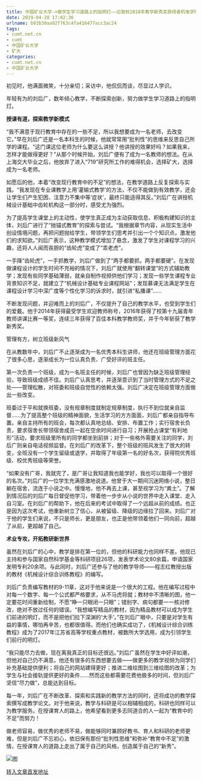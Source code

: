 ```yaml
---
title: 中国矿业大学->做学生学习道路上的指明灯——记我校2018年教学新秀奖获得者机电学院刘后广 | cumt.net.cn
date: 2019-04-28 17:02:36
urlname: b93b39aa92f763c4fa416477acc3ac24
tags: 
- cumt.net.cn
- cumt
- 中国矿业大学
- 矿大
categories:
- cumt.net.cn
- 中国矿业大学
---
```


初见时，他满面微笑，十分亲切；采访中，他侃侃而谈，尽显过人学识。

年轻有为的刘后广，数年倾心教学，不断探索创新，努力做学生学习道路上的指明灯。       

**授课有道，探索教学新模式**

“我不满意于现行教育中存在的一些不足，所以我想要成为一名老师，去改变它。”早在刘后广还是一名本科生的时候，他就常常用“批判性”的思维来反思自己所学的课程。“这门课这位老师为什么要这么讲授？他讲授的效果好吗？如果我来，怎样才能做得更好？”从那个时候开始，刘后广便有了成为一名教师的想法。在从上海交大毕业之后，他放弃了进入“719”研究所工作的难得机会，选择矿大，选择成为一名老师。

如愿后的他，本着“改变现行教育中的不足”的想法，在教学道路上反复探索与实践。“我发现在专业课教学上用‘灌输式教学’的方法，不仅不能做到有效教学，还会让学生们产生犯困、注意力不集中等‘症状’，最终只能适得其反。”刘后广在讲授机械设计基础中齿轮机构这一部分时，感受尤为强烈。

为了提高学生课堂上的主动性，使学生真正成为主动获取信息、积极构建知识的主体，刘后广进行了“抛锚式教育”的探索与尝试。“我根据章节内容，从现实生活中创设情境问题，再把问题抛给学生，带领学生们思考并引出一个个知识点，激发他们的求知欲。”刘后广表示，这种教学模式增加了悬念，激发了学生对课程学习的兴趣，还将人人闻而丧胆的“齿轮虎”变成了“乖老虎”。

一手降“齿轮虎”，一手抓教学，刘后广做到了“两手都要抓，两手都要硬”。在发现做课程设计的学生时间不充裕的情况下，刘后广就使用“翻转课堂”的方式辅助教学；发现有些同学基础薄弱，就亲自制作视频供他们学习；发现一些学生课程专业背景知识不足，就建立了“机械设计基础专业课程网站”；发现慕课无法满足学生在课程设计学习中深广度等个性化学习的诉求时，就引进“私播课”……

不断发现问题，并迎难而上的刘后广，不仅提升了自己的教学水平，也受到学生们的爱戴。他于2014年获得最受学生欢迎教师称号，2016年获得了校第十九届青年教师讲课比赛一等奖，连续三年获得了百佳本科教学教师奖，并于今年斩获了教学新秀奖。      

管理有方，树立班级新风气

在从教数年中，刘后广不止逐渐成为一名优秀本科生讲师，他还在班级管理方面花了很多心思，逐渐成长为一位认真负责、广受好评的班主任。

第一次负责一个班级，成为一名班主任的时候，刘后广也曾因为缺乏班级管理经验，导致班级成绩不佳。刘后广认真思考，并逐渐意识到了当时管理方式的不足之处——管理松散，对班委和班级自觉性的依赖太强。刘后广决定在班级管理方面做出一些改变。

班委过于平和就换班委，没有规章制度就制定规章制度，执行不到位就亲自监督……为了提高整个班级的精神面貌，生活学习的方方面面，刘后广都亲自指导布置。亲自主持所有的班会，每次都认真地总结、安排、布置工作；实行宿舍长负责，要求宿舍长带领宿舍成员一起在空余时间进行自习；开展抢占课堂“有利地形”活动，要求班级里所有的同学都坐到前排；对于一些格外需要关注的同学，刘后广则亲自电话视频监督。在刘后广的改革下，整个班级的班风发生了很大的转变，全班没有一个学生留级或退学，并取得了年级第一名的好名次，获得院优秀班级、校优秀班级等荣誉。

“如果没有广哥，我就完了，是广哥让我知道我也能学好，我也可以取得一个很好的名次。”刘后广的一位学生充满感激地说道。他曾于大一期间沉迷网络小说，整日躺在宿舍，流连于小说之中。慢慢地，他不再去上课，甚至视学习为“粪土”。了解到情况后的刘后广每日督促他学习，带着他一步步从小说的世界中走入课堂、走入自习室。在刘后广的帮助下，他在后来的考试中取得了一个远超从前的成绩。也正是因为这次考试，他重新树立了信心，从被留级、降级的边缘拉了回来。刘后广对于他的学生们来说，不只是师长，更是朋友，也正是他带领着他们一同向前，超越了从前，更超越了自己。       

**术业专攻，开拓教研新世界**

虽然在刘后广的心中，教学是排在第一位的，但他的科研能力也同样不差。他现已主持和参与国家自然科学基金等科研项目26项，发表学术论文80余篇，申请国家发明专利20余项。与此同时，刘后广还参与了他的教学导师——程志红教授出版的教材《机械设计综合训练教程》的编写。

刘后广负责编写教材的9-11章，这对于他来说是一个很大的工程。他在编写过程中对每一个数字、每一个公式都严格要求，从不马虎将就；教材中不清晰的图，他一定要花时间重新绘制，不愿“睁一只眼闭一只眼”；错别字、病句都要一一核对修改，绝对不放过任何的错误。“我想编写精品的教材，因为精品教材可以成为学生们前进的明灯，而不是把他们拉下深渊的‘大手’。”在刘后广眼中，只要是对学生有益的事情，哪怕再辛苦，也都很值得。而他们也确实成功了，《机械设计综合训练教程》成为了2017年江苏省高等学校重点教材，被数所大学选用，成为引领学生们前行的明灯。

“我只能尽力去做，现在离我真正的目标还很远。”刘后广虽然在学生中好评如潮，但他对自己仍不满意。他还有很多的东西想要去做——做更多的教学视频为同学们补充基础提供便利；将自己的网站建得更好；推进二维绘图到三维绘图的改革；为学生与社会接轨提供更好的条件……然而这些都需要花费他极多的时间，但刘后广坚信“尽力做”，总能达到目标。

每一年，刘后广在不断改革、探索和实践新的教学方法的同时，还将成功的教学探索撰写成教学论文。对于他来说，教学与科研是可以相辅相成的，科研也同样可以为教学服务。在授课育人的路上，他希望看到更多志同道合的人一起为“教育中的不足”而努力！

做老师容易，做优秀的老师不易，做能够同时兼顾好教书、育人和科研的老师更难，但是刘后广不忘初心，依旧保有那份“批判性思维”和弥补“教育中不足”的激情，在授课育人的道路上走出了属于自己的风格，创造属于自己的“新秀”。

![图](http://xwzx.cumt.edu.cn/_upload/article/images/e4/6a/2067c5834d2b948e8d5b3678c813/3e7cb1db-39b5-4e7d-a547-4516b410e7d9.jpg)

[转入文章首发地址](http://xwzx.cumt.edu.cn/87/0d/c521a493325/page.htm)